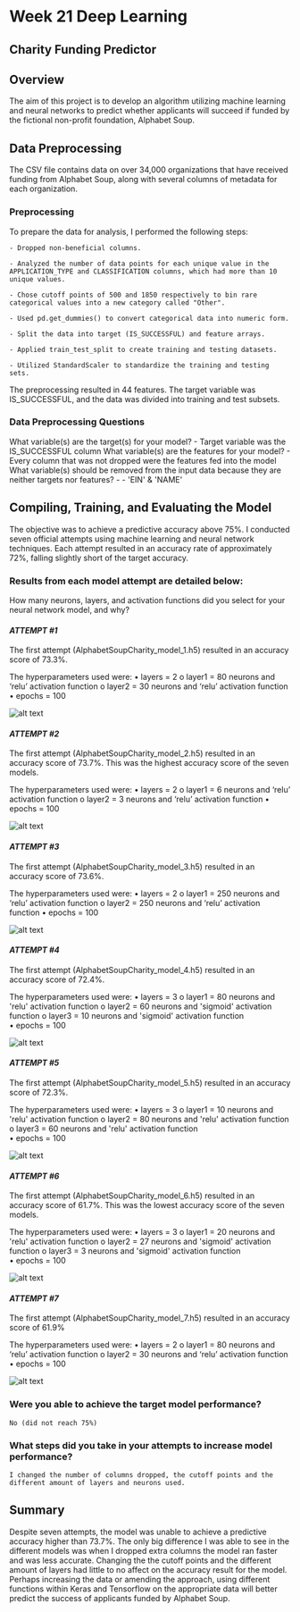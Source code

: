 # Week 21 Deep Learning 
## Charity Funding Predictor

## **Overview**

The aim of this project is to develop an algorithm utilizing machine learning and neural networks to predict whether applicants will succeed if funded by the fictional non-profit foundation, Alphabet Soup.

## **Data Preprocessing**

The CSV file contains data on over 34,000 organizations that have received funding from Alphabet Soup, along with several columns of metadata for each organization.

### **Preprocessing**

To prepare the data for analysis, I performed the following steps:

    - Dropped non-beneficial columns.

    - Analyzed the number of data points for each unique value in the APPLICATION_TYPE and CLASSIFICATION columns, which had more than 10 unique values.

    - Chose cutoff points of 500 and 1850 respectively to bin rare categorical values into a new category called "Other".

    - Used pd.get_dummies() to convert categorical data into numeric form.

    - Split the data into target (IS_SUCCESSFUL) and feature arrays.

    - Applied train_test_split to create training and testing datasets.

    - Utilized StandardScaler to standardize the training and testing sets.

The preprocessing resulted in 44 features. The target variable was IS_SUCCESSFUL, and the data was divided into training and test subsets.

### Data Preprocessing Questions

What variable(s) are the target(s) for your model?
    - Target variable was the IS_SUCCESSFUL column
What variable(s) are the features for your model?
    - Every column that was not dropped were the features fed into the model
What variable(s) should be removed from the input data because they are neither targets nor features?
    - - 'EIN' & 'NAME'

## **Compiling, Training, and Evaluating the Model**

The objective was to achieve a predictive accuracy above 75%. I conducted seven official attempts using machine learning and neural network techniques. 
Each attempt resulted in an accuracy rate of approximately 72%, falling slightly short of the target accuracy. 


### Results from each model attempt are detailed below:

How many neurons, layers, and activation functions did you select for your neural network model, and why?


#### *ATTEMPT #1*

The first attempt (AlphabetSoupCharity_model_1.h5) resulted in an accuracy 
score of 73.3%.
 
The hyperparameters used were: 
• layers = 2 
o layer1 = 80 neurons and ‘relu’ activation function 
o layer2 = 30 neurons and ‘relu’ activation function 
• epochs = 100 
 
 ![alt text](/Accuracy_Charts/image.png)
  
 #### *ATTEMPT #2*

The first attempt (AlphabetSoupCharity_model_2.h5) resulted in an accuracy 
score of 73.7%. This was the highest accuracy score of the seven models.
 
The hyperparameters used were: 
• layers = 2 
o layer1 = 6 neurons and ‘relu’ activation function 
o layer2 = 3 neurons and ‘relu’ activation function 
• epochs = 100 

![alt text](/Accuracy_Charts/image-1.png)
 

#### *ATTEMPT #3*

The first attempt (AlphabetSoupCharity_model_3.h5) resulted in an accuracy 
score of 73.6%.
 
The hyperparameters used were: 
• layers = 2 
o layer1 = 250 neurons and ‘relu’ activation function 
o layer2 = 250 neurons and ‘relu’ activation function 
• epochs = 100 

![alt text](/Accuracy_Charts/image-2.png)
 
  
#### *ATTEMPT #4*

The first attempt (AlphabetSoupCharity_model_4.h5) resulted in an accuracy 
score of 72.4%. 
 
The hyperparameters used were: 
• layers = 3 
o layer1 = 80 neurons and 'relu' activation function 
o layer2 = 60 neurons and 'sigmoid' activation function
o layer3 = 10 neurons and 'sigmoid' activation function  
• epochs = 100 

![alt text](/Accuracy_Charts/image-3.png)
 
 
####  *ATTEMPT #5*

The first attempt (AlphabetSoupCharity_model_5.h5) resulted in an accuracy 
score of 72.3%.
 
The hyperparameters used were: 
• layers = 3 
o layer1 = 10 neurons and 'relu' activation function 
o layer2 = 80 neurons and 'relu' activation function
o layer3 = 60 neurons and 'relu' activation function  
• epochs = 100

![alt text](/Accuracy_Charts/image-4.png)
 
  
#### *ATTEMPT #6*

The first attempt (AlphabetSoupCharity_model_6.h5) resulted in an accuracy 
score of 61.7%. This was the lowest accuracy score of the seven models.
 
The hyperparameters used were: 
• layers = 3 
o layer1 = 20 neurons and 'relu' activation function 
o layer2 = 27 neurons and 'sigmoid' activation function
o layer3 = 3 neurons and 'sigmoid' activation function  
• epochs = 100 
 
 ![alt text](/Accuracy_Charts/image-5.png)
 

 ####  *ATTEMPT #7*

The first attempt (AlphabetSoupCharity_model_7.h5) resulted in an accuracy 
score of 61.9% 
 
The hyperparameters used were: 
• layers = 2 
o layer1 = 80 neurons and ‘relu’ activation function 
o layer2 = 30 neurons and ‘relu’ activation function 
• epochs = 100 
 
![alt text](/Accuracy_Charts/image-6.png)


### Were you able to achieve the target model performance?
    No (did not reach 75%)

### What steps did you take in your attempts to increase model performance?
    I changed the number of columns dropped, the cutoff points and the different amount of layers and neurons used.

## Summary

Despite seven attempts, the model was unable to achieve a predictive accuracy higher than 73.7%. The only big difference I was able to see in the different models was when I dropped extra columns the model ran faster and was less accurate. Changing the the cutoff points and the different amount of layers had little to no affect on the accuracy result for the model. Perhaps increasing the data or amending the approach, using different functions within Keras and Tensorflow on the appropriate data will better predict the success of applicants funded by Alphabet Soup.